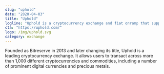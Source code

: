```yaml
---
slug: "uphold"
date: "2020-04-03"
title: "Uphold"
logline: "Uphold is a cryptocurrency exchange and fiat onramp that supports the SOL asset."
cta: "https://uphold.com/"
logo: /img/uphold.svg
category: exchange
---
```


Founded as Bitreserve in 2013 and later changing its title, Uphold is a leading cryptocurrency exchange. It allows users to transact across more than 1,000 different cryptocurrencies and commodities, including a number of prominent digital currencies and precious metals.
